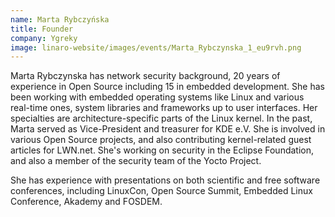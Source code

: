 ```yaml
---
name: Marta Rybczyńska
title: Founder
company: Ygreky
image: linaro-website/images/events/Marta_Rybczynska_1_eu9rvh.png
---
```


Marta Rybczynska has network security background, 20 years of experience in Open Source including 15 in embedded development. She has been working with embedded operating systems like Linux and various real-time ones, system libraries and frameworks up to user interfaces. Her specialties are architecture-specific parts of the Linux kernel. In the past, Marta served as Vice-President and treasurer for KDE e.V. She is involved in various Open Source projects, and also contributing kernel-related guest articles for LWN.net. She's working on security in the Eclipse Foundation, and also a member of the security team of the Yocto Project.

She has experience with presentations on both scientific and free software conferences, including LinuxCon, Open Source Summit, Embedded Linux Conference, Akademy and FOSDEM.
